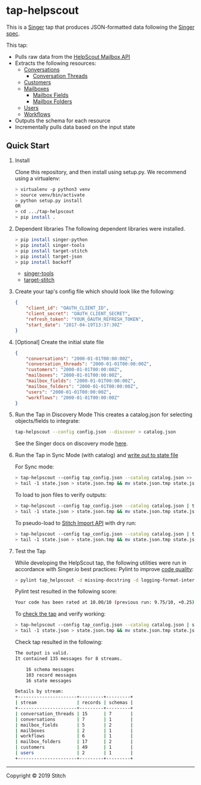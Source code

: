# tap-helpscout

This is a [Singer](https://singer.io) tap that produces JSON-formatted data
following the [Singer
spec](https://github.com/singer-io/getting-started/blob/master/SPEC.md).

This tap:

- Pulls raw data from the [HelpScout Mailbox API](https://developer.helpscout.com/mailbox-api/)
- Extracts the following resources:
  - [Conversations](https://developer.helpscout.com/mailbox-api/endpoints/conversations/list/)
    - [Conversation Threads](https://developer.helpscout.com/mailbox-api/endpoints/conversations/threads/list/)
  - [Customers](https://developer.helpscout.com/mailbox-api/endpoints/customers/list/)
  - [Mailboxes](https://developer.helpscout.com/mailbox-api/endpoints/mailboxes/list/)
    - [Mailbox Fields](https://developer.helpscout.com/mailbox-api/endpoints/mailboxes/mailbox-fields/)
    - [Mailbox Folders](https://developer.helpscout.com/mailbox-api/endpoints/mailboxes/mailbox-folders/)
  - [Users](https://developer.helpscout.com/mailbox-api/endpoints/users/list/)
  - [Workflows](https://developer.helpscout.com/mailbox-api/endpoints/workflows/list/)
- Outputs the schema for each resource
- Incrementally pulls data based on the input state

## Quick Start

1. Install

    Clone this repository, and then install using setup.py. We recommend using a virtualenv:

    ```bash
    > virtualenv -p python3 venv
    > source venv/bin/activate
    > python setup.py install
    OR
    > cd .../tap-helpscout
    > pip install .
    ```
2. Dependent libraries
    The following dependent libraries were installed.
    ```bash
    > pip install singer-python
    > pip install singer-tools
    > pip install target-stitch
    > pip install target-json
    > pip install backoff
    ```
    - [singer-tools](https://github.com/singer-io/singer-tools)
    - [target-stitch](https://github.com/singer-io/target-stitch)
3. Create your tap's config file which should look like the following:

    ```json
    {
        "client_id": "OAUTH_CLIENT_ID",
        "client_secret": "OAUTH_CLIENT_SECRET",
        "refresh_token": "YOUR_OAUTH_REFRESH_TOKEN",
        "start_date": "2017-04-19T13:37:30Z"
    }
    ```

4. [Optional] Create the initial state file

    ```json
    {
        "conversations": "2000-01-01T00:00:00Z",
        "conversation_threads": "2000-01-01T00:00:00Z",
        "customers": "2000-01-01T00:00:00Z",
        "mailboxes": "2000-01-01T00:00:00Z",
        "mailbox_fields": "2000-01-01T00:00:00Z",
        "mailbox_folders": "2000-01-01T00:00:00Z",
        "users": "2000-01-01T00:00:00Z",
        "workflows": "2000-01-01T00:00:00Z"
    }
    ```

5. Run the Tap in Discovery Mode
    This creates a catalog.json for selecting objects/fields to integrate:
    ```bash
    tap-helpscout --config config.json --discover > catalog.json
    ```
   See the Singer docs on discovery mode
   [here](https://github.com/singer-io/getting-started/blob/master/docs/DISCOVERY_MODE.md#discovery-mode).

6. Run the Tap in Sync Mode (with catalog) and [write out to state file](https://github.com/singer-io/getting-started/blob/master/docs/RUNNING_AND_DEVELOPING.md#running-a-singer-tap-with-a-singer-target)

    For Sync mode:
    ```bash
    > tap-helpscout --config tap_config.json --catalog catalog.json >> state.json
    > tail -1 state.json > state.json.tmp && mv state.json.tmp state.json
    ```
    To load to json files to verify outputs:
    ```bash
    > tap-helpscout --config tap_config.json --catalog catalog.json | target-json >> state.json
    > tail -1 state.json > state.json.tmp && mv state.json.tmp state.json
    ```
    To pseudo-load to [Stitch Import API](https://github.com/singer-io/target-stitch) with dry run:
    ```bash
    > tap-helpscout --config tap_config.json --catalog catalog.json | target-stitch --config target_config.json --dry-run >> state.json
    > tail -1 state.json > state.json.tmp && mv state.json.tmp state.json
    ```

6. Test the Tap
    
    While developing the HelpScout tap, the following utilities were run in accordance with Singer.io best practices:
    Pylint to improve [code quality](https://github.com/singer-io/getting-started/blob/master/docs/BEST_PRACTICES.md#code-quality):
    ```bash
    > pylint tap_helpscout -d missing-docstring -d logging-format-interpolation -d too-many-locals -d too-many-arguments
    ```
    Pylint test resulted in the following score:
    ```bash
    Your code has been rated at 10.00/10 (previous run: 9.75/10, +0.25)
    ```

    To [check the tap](https://github.com/singer-io/singer-tools#singer-check-tap) and verify working:
    ```bash
    > tap-helpscout --config tap_config.json --catalog catalog.json | singer-check-tap >> state.json
    > tail -1 state.json > state.json.tmp && mv state.json.tmp state.json
    ```
    Check tap resulted in the following:
    ```bash
    The output is valid.
    It contained 135 messages for 8 streams.

        16 schema messages
        103 record messages
        16 state messages

    Details by stream:
    +----------------------+---------+---------+
    | stream               | records | schemas |
    +----------------------+---------+---------+
    | conversation_threads | 15      | 7       |
    | conversations        | 7       | 1       |
    | mailbox_fields       | 5       | 2       |
    | mailboxes            | 2       | 1       |
    | workflows            | 6       | 1       |
    | mailbox_folders      | 17      | 2       |
    | customers            | 49      | 1       |
    | users                | 2       | 1       |
    +----------------------+---------+---------+
    ```
---

Copyright &copy; 2019 Stitch
